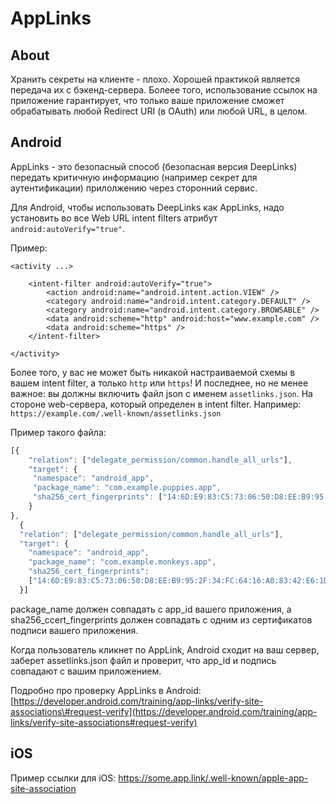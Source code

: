 # AppLinks

## About

Хранить секреты на клиенте - плохо. Хорошей практикой является передача их с бэкенд-сервера. Болеее того, использование ссылок на приложение гарантирует, что только ваше приложение сможет обрабатывать любой Redirect URI \(в OAuth\) или любой URL, в целом.

## Android

AppLinks - это безопасный способ \(безопасная версия DeepLinks\) передать критичную информацию \(например секрет для аутентификации\) прилолжению через сторонний сервис.

Для Android, чтобы использовать DeepLinks как AppLinks, надо установить во все Web URL intent filters атрибут `android:autoVerify="true"`. 

Пример:

```markup
<activity ...>

    <intent-filter android:autoVerify="true">
        <action android:name="android.intent.action.VIEW" />
        <category android:name="android.intent.category.DEFAULT" />
        <category android:name="android.intent.category.BROWSABLE" />
        <data android:scheme="http" android:host="www.example.com" />
        <data android:scheme="https" />
    </intent-filter>

</activity>
```

Более того, у вас не может быть никакой настраиваемой схемы в вашем intent filter, а только `http` или `https`! И последнее, но не менее важное: вы должны включить файл json с именем `assetlinks.json`. На стороне web-сервера, который определен в intent filter. Например: `https://example.com/.well-known/assetlinks.json`

Пример такого файла: 

```javascript
[{
    "relation": ["delegate_permission/common.handle_all_urls"],
    "target": {
   	 "namespace": "android_app",
   	 "package_name": "com.example.puppies.app",
   	 "sha256_cert_fingerprints": ["14:6D:E9:83:C5:73:06:50:D8:EE:B9:95:2F:34:FC:64:16:A0:83:42:E6:1D:BE:A8:8A:04:96:B2:3F:CF:44:E5"]
    }
},
  {
  "relation": ["delegate_permission/common.handle_all_urls"],
  "target": {
    "namespace": "android_app",
    "package_name": "com.example.monkeys.app",
    "sha256_cert_fingerprints":
    ["14:6D:E9:83:C5:73:06:50:D8:EE:B9:95:2F:34:FC:64:16:A0:83:42:E6:1D:BE:A8:8A:04:96:B2:3F:CF:44:E5"]
  }]
```

package\_name должен совпадать с app\_id вашего приложения,  а sha256\_ccert\_fingerprints должен совпадать с одним из сертификатов подписи вашего приложения.

Когда пользователь кликнет по  AppLink, Android сходит на ваш сервер, заберет assetlinks.json файл и проверит, что app\_id и подпись совпадают с вашим приложением.

Подробно про проверку AppLinks в Android: [https://developer.android.com/training/app-links/verify-site-associations\#request-verify](https://developer.android.com/training/app-links/verify-site-associations#request-verify)

## iOS

Пример ссылки для iOS: https://some.app.link/.well-known/apple-app-site-association

